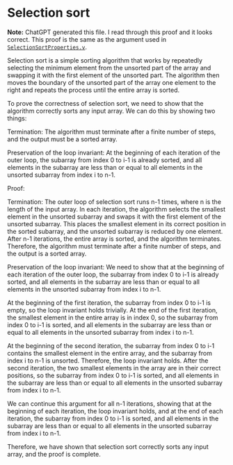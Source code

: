 # Selection sort
**Note:** ChatGPT generated this file. I read through this proof and it looks correct. This proof is the same as the argument used in [`SelectionSortProperties.v`](../theories/SelectionSortProperties.v).

Selection sort is a simple sorting algorithm that works by repeatedly selecting the minimum element from the unsorted part of the array and swapping it with the first element of the unsorted part. The algorithm then moves the boundary of the unsorted part of the array one element to the right and repeats the process until the entire array is sorted.

To prove the correctness of selection sort, we need to show that the algorithm correctly sorts any input array. We can do this by showing two things:

Termination: The algorithm must terminate after a finite number of steps, and the output must be a sorted array.

Preservation of the loop invariant: At the beginning of each iteration of the outer loop, the subarray from index 0 to i-1 is already sorted, and all elements in the subarray are less than or equal to all elements in the unsorted subarray from index i to n-1.

Proof:

Termination: The outer loop of selection sort runs n-1 times, where n is the length of the input array. In each iteration, the algorithm selects the smallest element in the unsorted subarray and swaps it with the first element of the unsorted subarray. This places the smallest element in its correct position in the sorted subarray, and the unsorted subarray is reduced by one element. After n-1 iterations, the entire array is sorted, and the algorithm terminates. Therefore, the algorithm must terminate after a finite number of steps, and the output is a sorted array.

Preservation of the loop invariant: We need to show that at the beginning of each iteration of the outer loop, the subarray from index 0 to i-1 is already sorted, and all elements in the subarray are less than or equal to all elements in the unsorted subarray from index i to n-1.

At the beginning of the first iteration, the subarray from index 0 to i-1 is empty, so the loop invariant holds trivially. At the end of the first iteration, the smallest element in the entire array is in index 0, so the subarray from index 0 to i-1 is sorted, and all elements in the subarray are less than or equal to all elements in the unsorted subarray from index i to n-1.

At the beginning of the second iteration, the subarray from index 0 to i-1 contains the smallest element in the entire array, and the subarray from index i to n-1 is unsorted. Therefore, the loop invariant holds. After the second iteration, the two smallest elements in the array are in their correct positions, so the subarray from index 0 to i-1 is sorted, and all elements in the subarray are less than or equal to all elements in the unsorted subarray from index i to n-1.

We can continue this argument for all n-1 iterations, showing that at the beginning of each iteration, the loop invariant holds, and at the end of each iteration, the subarray from index 0 to i-1 is sorted, and all elements in the subarray are less than or equal to all elements in the unsorted subarray from index i to n-1.

Therefore, we have shown that selection sort correctly sorts any input array, and the proof is complete.
